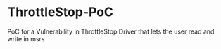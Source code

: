 # ThrottleStop-PoC
PoC for a Vulnerability in ThrottleStop Driver that lets the user read and write in msrs
